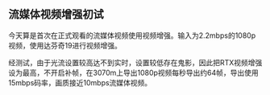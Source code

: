 ## 流媒体视频增强初试

今天算是首次在正式观看的流媒体视频使用视频增强。输入为2.2mbps的1080p视频，使用达芬奇19进行视频增强。

经测试，由于光流设置较高达不到实时，设置较低存在鬼影，因此把RTX视频增强设为最高，不开启补帧，在3070m上导出1080p视频每秒导出约64帧，导出使用15mbps码率，画质接近10mbps流媒体视频。